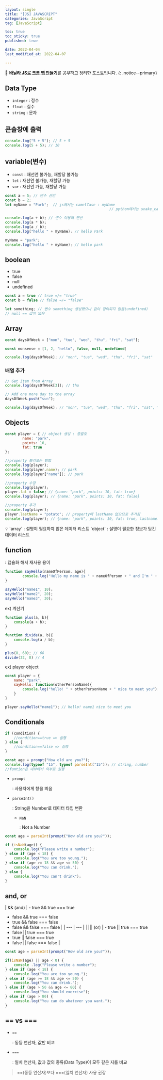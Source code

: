 ```yaml
---
layout: single
title: "[JS] JAVASCRIPT"
categories: JavaScript
tag: [JavaScript]

toc: true
toc_sticky: true
published: true

date: 2022-04-04
last_modified_at: 2022-04-07

---
```


📄 [**바닐라 JS로 크롬 앱 만들기**](https://nomadcoders.co/javascript-for-beginners)를 공부하고 정리한 포스트입니다.
{: .notice--primary}

## Data Type

- `integer` : 정수
- `float` : 실수
- `string` : 문자


## 콘솔창에 출력

```jsx
console.log("5 + 5"); // 5 + 5
console.log(5 + 5); // 10
```


## variable(변수)

- `const` : 재선언 불가능, 재할당 불가능
- `let` : 재선언 불가능, 재할당 가능
- `var` :  재선언 가능, 재할당 가능

```jsx
const a = 5; // 변수 선언
const b = 2;
let myName = "Park";  // js에서는 camelCase : myName
												// python에서는 snake_case : my_name

console.log(a + b); // 변수 이용해 연산
console.log(a * b);
console.log(a / b);
console.log("hello " + myName); // hello Park

myName = "park";
console.log("hello " + myName); // hello park
```


## boolean

- true
- false
- null
- undefined

```jsx
const a = true // true =/= "true"
const b = false // false =/= "false"
```

```jsx
let something; // 변수 something 생성했으나 값이 정의되지 않음(undefined)
// null == 값이 없음
```


## Array

```jsx
const daysOfWeek = ["mon", "tue", "wed", "thu", "fri", "sat"];

const nonsense = [1, 2, "hello", false, null, undefined]

console.log(daysOfWeek); // "mon", "tue", "wed", "thu", "fri", "sat"
```


### 배열 추가

```jsx
// Get Item from Array
console.log(daysOfWeek[3]); // thu

// Add one more day to the array
daysOfWeek.push("sun");

console.log(daysOfWeek); // "mon", "tue", "wed", "thu", "fri", "sat", "sun"
```


## Objects

```jsx
const player = { // object 생성 : 중괄호
		name: "park",
		points: 10,
		fat: true
};

//property 불러오는 방법
console.log(player);
console.log(player.name); // park
console.log(player["name"]); // park

//property 수정
console.log(player);
player.fat = false; // {name: "park", points: 10, fat: true}
console.log(player); // {name: "park", points: 10, fat: false} 

//property 추가
console.log(player);
player.lastName = "potato"; // property에 lastName 없으므로 추가됨
console.log(player); // {name: "park", points: 10, fat: true, lastname: "potato"}
```

<aside>
💡 `array` : 설명이 필요하지 않은 데이터 리스트
`object` : 설명이 필요한 정보가 담긴 데이터 리스트
</aside>


## function

: 캡슐화 해서 재사용 용이

```jsx
function sayHello(nameOfPerson, age){
		console.log("Hello my name is " + nameOfPerson + " and I'm " + age);
}

sayHello("name1", 10);
sayHello("name2", 20);
sayHello("name3", 30);
```

ex) 계산기

```jsx
function plus(a, b){
	console(a + b);
}

function divide(a, b){
	console.log(a / b);
}

plus(8, 60); // 68
divide(32, 8) // 4
```

ex) player object

```jsx
const player = {
	name: "park",
	sayHello: function(otherPersonName){
		console.log("hello! " + otherPersonName + " nice to meet you");
	}
}

player.sayHello("name1"); // hello! name1 nice to meet you
```


## Conditionals

```jsx
if (condition) {
	//condition==true => 실행
} else {
	//condition==false => 실행
}
```

```jsx
const age = prompt("How old are you?");
console.log(typeof "15", typeof parseInt("15")); // string, number
//funtion은 내부에서 외부로 실행
```

- `prompt`
    
    : 사용자에게 창을 띄움
    
- `parseInt()`
    
    : String을 Number로 데이터 타입 변환
    
    - `NaN`
        
        : Not a Number
        

```jsx
const age = parseInt(prompt("How old are you?"));

if (isNaN(age)) {
	console.log("Please write a number");
} else if (age < 18) {
	console.log("You are too young.");
} else if (age >= 18 && age <= 50) {
	console.log("You can drink.");
} else {
	console.log("You can't drink");
}
```


## and, or

| && (and) | - true && true === true
- false && true === false
- true && false === false
- false && false === false |
| --- | --- |
| ||| (or) | - true || true === true
- false || true === true
- true || false === true
- false || false === false |

```jsx
const age = parseInt(prompt("How old are you?"));

if(isNaN(age) || age < 0) { 
	console .log("Please write a number");
} else if (age < 18) {
	console.log("You are too young.");
} else if (age >= 18 && age <= 50) {
	console.log("You can drink.");
} else if (age > 50 && age <= 80) {
	console.log("You should exercise");
} else if (age > 80) {
	console.log("You can do whatever you want.");
}
```


## == vs ===

- `==`
    
    : 동등 연산자, 값만 비교
    
- `===`
    
    : 일치 연산자, 값과 값의 종류(Data Type)이 모두 같은 지를 비교
    

> ==(동등 연산자)보다 ===(일치 연산자) 사용 권장
>
